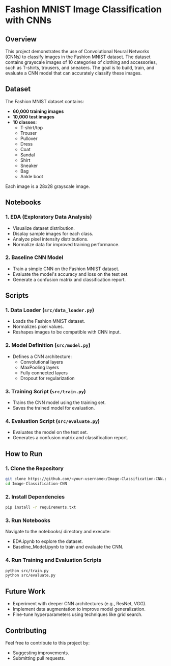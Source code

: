 # Fashion MNIST Image Classification with CNNs

## Overview

This project demonstrates the use of Convolutional Neural Networks (CNNs) to classify images in the Fashion MNIST dataset. The dataset contains grayscale images of 10 categories of clothing and accessories, such as T-shirts, trousers, and sneakers. The goal is to build, train, and evaluate a CNN model that can accurately classify these images.


## Dataset

The Fashion MNIST dataset contains:
- **60,000 training images**
- **10,000 test images**
- **10 classes**:
  - T-shirt/top
  - Trouser
  - Pullover
  - Dress
  - Coat
  - Sandal
  - Shirt
  - Sneaker
  - Bag
  - Ankle boot

Each image is a 28x28 grayscale image.

## Notebooks

### 1. EDA (Exploratory Data Analysis)
- Visualize dataset distribution.
- Display sample images for each class.
- Analyze pixel intensity distributions.
- Normalize data for improved training performance.

### 2. Baseline CNN Model
- Train a simple CNN on the Fashion MNIST dataset.
- Evaluate the model's accuracy and loss on the test set.
- Generate a confusion matrix and classification report.

## Scripts

### 1. Data Loader (`src/data_loader.py`)
- Loads the Fashion MNIST dataset.
- Normalizes pixel values.
- Reshapes images to be compatible with CNN input.

### 2. Model Definition (`src/model.py`)
- Defines a CNN architecture:
  - Convolutional layers
  - MaxPooling layers
  - Fully connected layers
  - Dropout for regularization

### 3. Training Script (`src/train.py`)
- Trains the CNN model using the training set.
- Saves the trained model for evaluation.

### 4. Evaluation Script (`src/evaluate.py`)
- Evaluates the model on the test set.
- Generates a confusion matrix and classification report.



## How to Run

### 1. Clone the Repository
```bash
git clone https://github.com/<your-username>/Image-Classification-CNN.git
cd Image-Classification-CNN
```

### 2. Install Dependencies
```bash
pip install -r requirements.txt
```

### 3. Run Notebooks
Navigate to the notebooks/ directory and execute:

- EDA.ipynb to explore the dataset.
- Baseline_Model.ipynb to train and evaluate the CNN.

### 4. Run Training and Evaluation Scripts
```bash
python src/train.py
python src/evaluate.py
```

## Future Work
- Experiment with deeper CNN architectures (e.g., ResNet, VGG).
- Implement data augmentation to improve model generalization.
- Fine-tune hyperparameters using techniques like grid search.

## Contributing
Feel free to contribute to this project by:

- Suggesting improvements.
- Submitting pull requests.